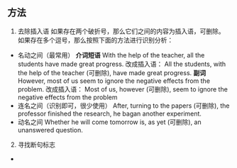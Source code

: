 ## 方法
1. 去除插入语
如果存在两个破折号，那么它们之间的内容为插入语，可删除。
如果存在多个逗号，那么按照下面的方法进行识别分析：
- 名动之间（最常用） 
**介词短语**
With the help of the teacher, all the students have made great progress.
改成插入语：
All the students, with the help of the teacher (可删除), have made great progress.
**副词**
However, most of us seem to ignore the negative effects from the problem.
改成插入语：
Most of us, however (可删除), seem to ignore the negative effects from the problem
- 连名之间（识别即可，很少使用）
		After, turning to the papers (可删除), the professor finished the research, he bagan another experiment.
- 动名之间
	Whether he will come tomorrow is, as yet (可删除), an unanswered question.

2. 寻找断句标志
- 